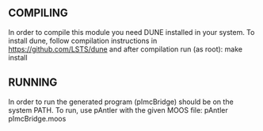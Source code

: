COMPILING
---------
In order to compile this module you need DUNE installed in your system.
To install dune, follow compilation instructions in https://github.com/LSTS/dune
and after compilation run (as root):
   make install

RUNNING
-------
In order to run the generated program (pImcBridge) should be on the system PATH.
To run, use pAntler with the given MOOS file:
   pAntler pImcBridge.moos

